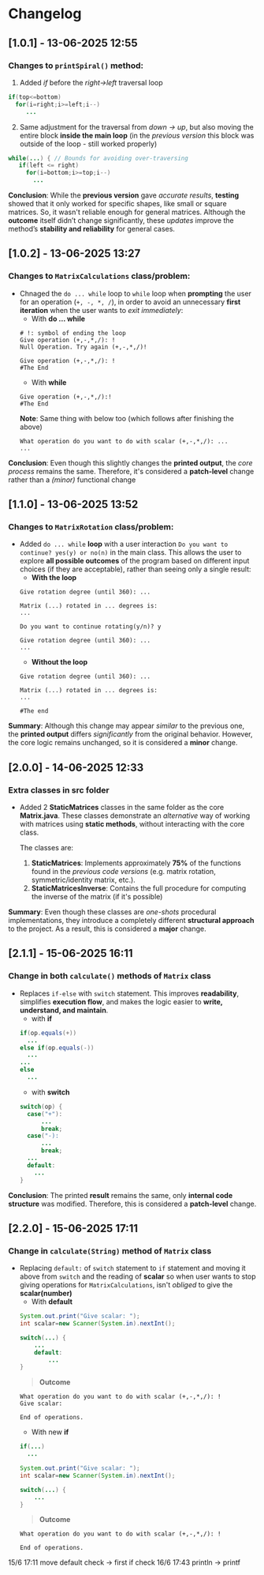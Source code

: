 # Changelog
## [1.0.1] - 13-06-2025 12:55
### Changes to `printSpiral()` method:
1. Added *if* before the *right->left* traversal loop 
```java
if(top<=bottom) 
  for(i=right;i>=left;i--) 
     ...
```
2. Same adjustment for the traversal from *down -> up*, but also moving the entire block **inside the main loop** (in the *previous version* this block was outside of the loop - still worked properly)
```java
while(...) { // Bounds for avoiding over-traversing           
   if(left <= right)
     for(i=bottom;i>=top;i--) 
       ...
```
**Conclusion**: While the **previous version** gave *accurate results*, **testing** showed that it only worked for specific shapes, like small or square matrices. So, it wasn't reliable enough for general matrices. Although the **outcome** itself didn’t change significantly, these *updates* improve the method’s **stability and reliability** for general cases.
  
## [1.0.2] - 13-06-2025 13:27
### Changes to `MatrixCalculations` class/problem:
- Chnaged the `do ... while` loop to `while` loop when **prompting** the user for an operation (`+, -, *, /`), in order to avoid an unnecessary **first iteration** when the user wants to *exit immediately*:
  - With **do ... while**
  ```
  # !: symbol of ending the loop
  Give operation (+,-,*,/): !
  Null Operation. Try again (+,-,*,/)!

  Give operation (+,-,*,/): !
  #The End 
  ```
  - With **while**
  ```
  Give operation (+,-,*,/):!
  #The End
  ```
  **Note**: Same thing with below too (which follows after finishing the above)
  ```
  What operation do you want to do with scalar (+,-,*,/): ...
  ...
  ```
**Conclusion**: Even though this slightly changes the **printed output**, the *core process* remains the same. Therefore, it's considered a **patch-level** change rather than a *(minor)* functional change

## [1.1.0] - 13-06-2025 13:52
### Changes to `MatrixRotation` class/problem:
- Added `do ... while` **loop** with a user interaction `Do you want to continue? yes(y) or no(n)` in the main class. This allows the user to explore **all possible outcomes** of the program based on different input choices (if they are acceptable), rather than seeing only a single result:
  - **With the loop**
  ``` 
  Give rotation degree (until 360): ...
  
  Matrix (...) rotated in ... degrees is: 
  ...
  
  Do you want to continue rotating(y/n)? y
  
  Give rotation degree (until 360): ...
  ...
  ```
  - **Without the loop**
  ```
  Give rotation degree (until 360): ...

  Matrix (...) rotated in ... degrees is: 
  ...

  #The end
  ```   
**Summary**: Although this change may appear *similar* to the previous one, the **printed output** differs *significantly* from the original behavior. However, the core logic remains unchanged, so it is considered a **minor** change.  

## [2.0.0] - 14-06-2025 12:33
### Extra classes in src folder
- Added 2 **StaticMatrices** classes in the same folder as the core **Matrix.java**. These classes demonstrate an *alternative* way of working with matrices using **static methods**, without interacting with the core class.

  The classes are:
  1. **StaticMatrices**: Implements approximately **75%** of the functions found in the *previous code versions* (e.g. matrix rotation, symmetric/identity matrix, etc.).
  2. **StaticMatricesInverse**: Contains the full procedure for computing the inverse of the matrix (if it's possible)

**Summary**: Even though these classes are *one-shots* procedural implementations, they introduce a completely different **structural approach** to the project. As a result, this is considered a **major** change.

## [2.1.1] - 15-06-2025 16:11
### Change in both `calculate()` methods of `Matrix` class
- Replaces `if-else` with `switch` statement. This improves **readability**, simplifies **execution flow**, and makes the logic easier to **write, understand, and maintain**.
  - with **if**
  ```java
  if(op.equals(+))
    ...
  else if(op.equals(-))
    ...
  ...
  else
    ...
  ```
  - with **switch**
  ```java
  switch(op) {
    case("+"):
        ...
        break;
    case("-):
        ...
        break;
    ...
    default:
      ... 
  }
  ```
**Conclusion**: The printed **result** remains the same, only  **internal code structure** was modified. Therefore, this is considered a **patch-level** change.

## [2.2.0] - 15-06-2025 17:11
### Change in `calculate(String)` method of `Matrix` class
- Replacing `default:` of `switch` statement to `if` statement and moving it above from `switch` and the reading of **scalar** so when user wants to stop giving operations for `MatrixCalculations`, isn't *obliged* to give the **scalar(number)**
  - With **default**
  ```java
  System.out.print("Give scalar: ");
  int scalar=new Scanner(System.in).nextInt();

  switch(...) {
      ...
      default:
          ...
  }
  ```
  > **Outcome**
  ```
  What operation do you want to do with scalar (+,-,*,/): !
  Give scalar:

  End of operations.
  ```
  - With new **if**
  ```java
  if(...)
    ...
  
  System.out.print("Give scalar: ");
  int scalar=new Scanner(System.in).nextInt();

  switch(...) {
      ...
  }
  ```
  > **Outcome**
  ```
  What operation do you want to do with scalar (+,-,*,/): !

  End of operations.
  ```
  
15/6 17:11 move default check -> first if check
16/6 17:43 println -> printf
